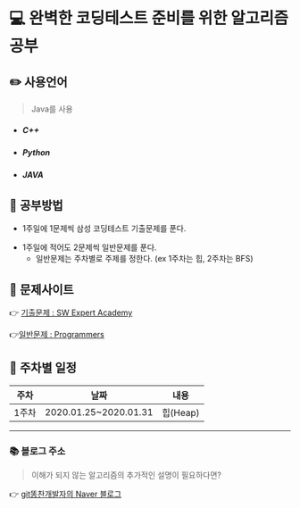 # :computer: 완벽한 코딩테스트 준비를 위한 알고리즘 공부

## :pencil2:  사용언어
> Java를 사용
+ ##### C++
* ##### Python
- ##### JAVA

## :blue_book:  공부방법
+ 1주일에 1문제씩 삼성 코딩테스트 기출문제를 푼다.
* 1주일에 적어도 2문제씩 일반문제를 푼다. 
  - 일반문제는 주차별로 주제를 정한다. (ex 1주차는 힙, 2주차는 BFS)

## :green_book:  문제사이트
:point_right: [기출문제 : SW Expert Academy](https://swexpertacademy.com/main/userpage/code/userProblemBoxDetail.do?probBoxId=AV5Po0AqAPwDFAUq&leftPage=1&curPage=userpage&userId=SWEAC&&&&)

:point_right:[일반문제 : Programmers](https://programmers.co.kr/learn/challenges)


## :orange_book:  주차별 일정
|주차|날짜|내용|
|------|---|---|
|1주차|2020.01.25~2020.01.31|힙(Heap)|

---

### :books: 블로그 주소 
> 이해가 되지 않는 알고리즘의 추가적인 설명이 필요하다면? 

:point_right: [git똥찬개발자의 Naver 블로그](https://blog.naver.com/zhdlqkddnf)




